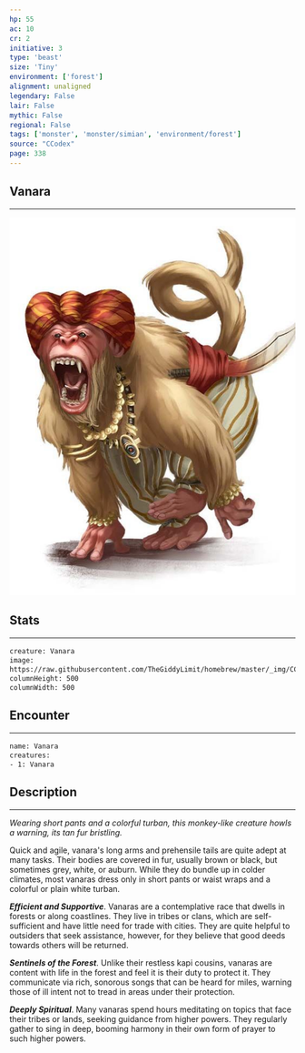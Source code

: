 ```yaml
---
hp: 55
ac: 10
cr: 2
initiative: 3
type: 'beast'    
size: 'Tiny'
environment: ['forest']
alignment: unaligned
legendary: False
lair: False
mythic: False
regional: False
tags: ['monster', 'monster/simian', 'environment/forest']
source: "CCodex"
page: 338
---
```


## Vanara
---

![|600](https://raw.githubusercontent.com/TheGiddyLimit/homebrew/master/_img/CCodex/Vanara.jpg)

## Stats
---

```statblock
creature: Vanara
image: https://raw.githubusercontent.com/TheGiddyLimit/homebrew/master/_img/CCodex/vanara_token.png
columnHeight: 500
columnWidth: 500
```

## Encounter
---

```encounter-table
name: Vanara
creatures:
- 1: Vanara
```

## Description
---
_Wearing short pants and a colorful turban, this monkey-like creature howls a warning, its tan fur bristling._

Quick and agile, vanara's long arms and prehensile tails are quite adept at many tasks. Their bodies are covered in fur, usually brown or black, but sometimes grey, white, or auburn. While they do bundle up in colder climates, most vanaras dress only in short pants or waist wraps and a colorful or plain white turban.

**_Efficient and Supportive_**. Vanaras are a contemplative race that dwells in forests or along coastlines. They live in tribes or clans, which are self-sufficient and have little need for trade with cities. They are quite helpful to outsiders that seek assistance, however, for they believe that good deeds towards others will be returned.

**_Sentinels of the Forest_**. Unlike their restless kapi cousins, vanaras are content with life in the forest and feel it is their duty to protect it. They communicate via rich, sonorous songs that can be heard for miles, warning those of ill intent not to tread in areas under their protection.

**_Deeply Spiritual_**. Many vanaras spend hours meditating on topics that face their tribes or lands, seeking guidance from higher powers. They regularly gather to sing in deep, booming harmony in their own form of prayer to such higher powers.






